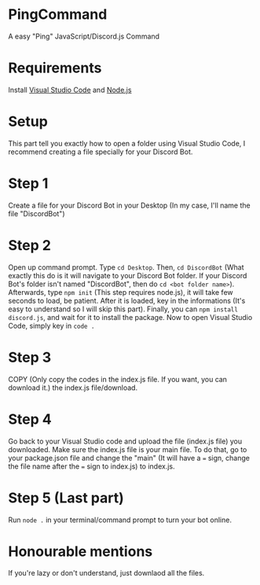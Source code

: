 # PingCommand
A easy "Ping" JavaScript/Discord.js Command

# Requirements
Install [Visual Studio Code](https://code.visualstudio.com/) and [Node.js](https://nodejs.org)

# Setup
This part tell you exactly how to open a folder using Visual Studio Code, I recommend creating a file specially for your Discord Bot. 

# Step 1
Create a file for your Discord Bot in your Desktop (In my case, I'll name the file "DiscordBot")

# Step 2
Open up command prompt. Type `cd Desktop`. Then, `cd DiscordBot` (What exactly this do is it will navigate to your Discord Bot folder. If your Discord Bot's folder isn't named "DiscordBot", then do `cd <bot folder name>`). Afterwards, type `npm init` (This step requires node.js), it will take few seconds to load, be patient. After it is loaded, key in the informations (It's easy to understand so I will skip this part). Finally, you can `npm install discord.js`, and wait for it to install the package. Now to open Visual Studio Code, simply key in `code .` 

# Step 3
COPY (Only copy the codes in the index.js file. If you want, you can download it.) the index.js file/download.

# Step 4
Go back to your Visual Studio code and upload the file (index.js file) you downloaded. Make sure the index.js file is your main file. To do that, go to your package.json file and change the "main" (It will have a `=` sign, change the file name after the `=` sign to index.js) to index.js. 

# Step 5 (Last part)
Run `node .` in your terminal/command prompt to turn your bot online.

# Honourable mentions
If you're lazy or don't understand, just downlaod all the files.
